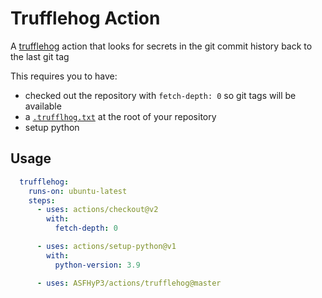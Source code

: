 # Trufflehog Action

A [trufflehog](https://github.com/trufflesecurity/truffleHog) action that looks
for secrets in the git commit history back to the last git tag

This requires you to have:
* checked out the repository with `fetch-depth: 0` so git tags will be available 
* a [`.trufflhog.txt`](../.trufflehog.txt) at the root of your repository
* setup python

## Usage

```yaml
  trufflehog:
    runs-on: ubuntu-latest
    steps:
      - uses: actions/checkout@v2
        with:
          fetch-depth: 0

      - uses: actions/setup-python@v1
        with:
          python-version: 3.9

      - uses: ASFHyP3/actions/trufflehog@master
```
